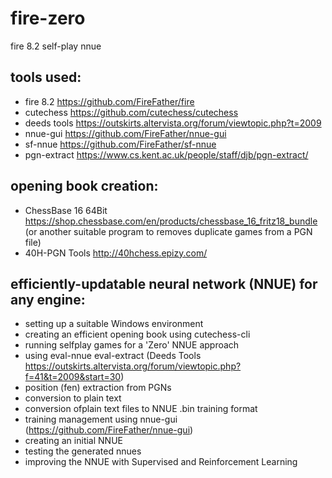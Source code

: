 # fire-zero
fire 8.2 self-play nnue

## tools used:

- fire 8.2 https://github.com/FireFather/fire
- cutechess https://github.com/cutechess/cutechess
- deeds tools https://outskirts.altervista.org/forum/viewtopic.php?t=2009
- nnue-gui https://github.com/FireFather/nnue-gui
- sf-nnue https://github.com/FireFather/sf-nnue
- pgn-extract https://www.cs.kent.ac.uk/people/staff/djb/pgn-extract/

## opening book creation:
- ChessBase 16 64Bit https://shop.chessbase.com/en/products/chessbase_16_fritz18_bundle 
(or another suitable program to removes duplicate games from a PGN file)
- 40H-PGN Tools http://40hchess.epizy.com/

## efficiently-updatable neural network (NNUE) for any engine:
- setting up a suitable Windows environment
- creating an efficient opening book using cutechess-cli
- running selfplay games for a 'Zero' NNUE approach
- using eval-nnue eval-extract (Deeds Tools https://outskirts.altervista.org/forum/viewtopic.php?f=41&t=2009&start=30)
- position (fen) extraction from PGNs
- conversion to plain text
- conversion ofplain text files to NNUE .bin training format
- training management using nnue-gui (https://github.com/FireFather/nnue-gui)
- creating an initial NNUE
- testing the generated nnues
- improving the NNUE with Supervised and Reinforcement Learning

